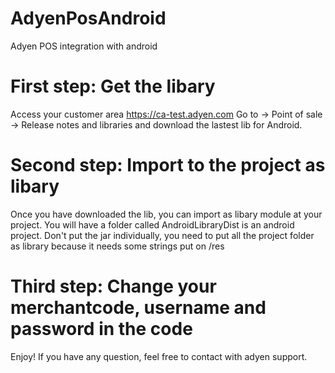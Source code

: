 # AdyenPosAndroid
Adyen POS integration with android


# First step: Get the libary
Access your customer area https://ca-test.adyen.com
Go to -> Point of sale -> Release notes and libraries and download the lastest lib for Android.

# Second step: Import to the project as libary
Once you have downloaded the lib, you can import as libary module at your project.
You will have a folder called AndroidLibraryDist is an android project. Don't put the jar individually, you need to put all the project folder as library because it needs some strings put on /res

# Third step: Change your merchantcode, username and password in the code

Enjoy! If you have any question, feel free to contact with adyen support.
